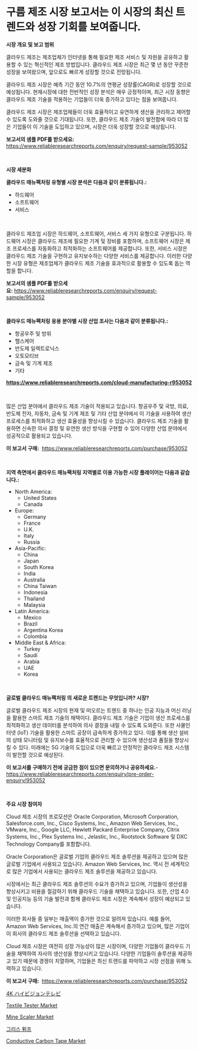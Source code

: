 <p><h1>구름 제조 시장 보고서는 이 시장의 최신 트렌드와 성장 기회를 보여줍니다.</h1></p><p><strong>시장 개요 및 보고 범위</strong></p>
<p><p>클라우드 제조는 제조업체가 인터넷을 통해 필요한 제조 서비스 및 자원을 공유하고 활용할 수 있는 혁신적인 제조 방법입니다. 클라우드 제조 시장은 최근 몇 년 동안 꾸준한 성장을 보여왔으며, 앞으로도 빠르게 성장할 것으로 전망됩니다. </p><p>클라우드 제조 시장은 예측 기간 동안 10.7%의 연평균 성장률(CAGR)로 성장할 것으로 예상됩니다. 현재시장에 대한 전반적인 성장 분석은 매우 긍정적이며, 최근 시장 동향은 클라우드 제조 기술을 적용하는 기업들이 더욱 증가하고 있다는 점을 보여줍니다. </p><p>클라우드 제조 시장은 제조업체들이 더욱 효율적이고 유연하게 생산을 관리하고 제어할 수 있도록 도와줄 것으로 기대됩니다. 또한, 클라우드 제조 기술이 발전함에 따라 더 많은 기업들이 이 기술을 도입하고 있으며, 시장은 더욱 성장할 것으로 예상됩니다.</p></p>
<p><strong>보고서의 샘플 PDF를 받으세요:</strong> <a href="https://www.reliableresearchreports.com/enquiry/request-sample/953052">https://www.reliableresearchreports.com/enquiry/request-sample/953052</a></p>
<p>&nbsp;</p>
<p><strong>시장 세분화</strong></p>
<p><strong>클라우드 매뉴팩처링 유형별 시장 분석은 다음과 같이 분류됩니다.:</strong></p>
<p><ul><li>하드웨어</li><li>소프트웨어</li><li>서비스</li></ul></p>
<p>&nbsp;</p>
<p><p>클라우드 제조업 시장은 하드웨어, 소프트웨어, 서비스 세 가지 유형으로 구분됩니다. 하드웨어 시장은 클라우드 제조에 필요한 기계 및 장비를 포함하며, 소프트웨어 시장은 제조 프로세스를 자동화하고 최적화하는 소프트웨어를 제공합니다. 또한, 서비스 시장은 클라우드 제조 기술을 구현하고 유지보수하는 다양한 서비스를 제공합니다. 이러한 다양한 시장 유형은 제조업체가 클라우드 제조 기술을 효과적으로 활용할 수 있도록 돕는 역할을 합니다.</p></p>
<p><strong>보고서의 샘플 PDF를 받으세요:</strong>&nbsp;<a href="https://www.reliableresearchreports.com/enquiry/request-sample/953052">https://www.reliableresearchreports.com/enquiry/request-sample/953052</a></p>
<p>&nbsp;</p>
<p><strong> 클라우드 매뉴팩처링 응용 분야별 시장 산업 조사는 다음과 같이 분류됩니다.:</strong></p>
<p><ul><li>항공우주 및 방위</li><li>헬스케어</li><li>반도체 일렉트로닉스</li><li>오토모티브</li><li>금속 및 기계 제조</li><li>기타</li></ul></p>
<p><strong><a href="https://www.reliableresearchreports.com/cloud-manufacturing-r953052">https://www.reliableresearchreports.com/cloud-manufacturing-r953052</a></strong></p>
<p>&nbsp;</p>
<p><p>많은 산업 분야에서 클라우드 제조 기술이 적용되고 있습니다. 항공우주 및 국방, 의료, 반도체 전자, 자동차, 금속 및 기계 제조 및 기타 산업 분야에서 이 기술을 사용하여 생산 프로세스를 최적화하고 생산 효율성을 향상시킬 수 있습니다. 클라우드 제조 기술을 활용하면 신속한 의사 결정 및 유연한 생산 방식을 구현할 수 있어 다양한 산업 분야에서 성공적으로 활용되고 있습니다.</p></p>
<p><strong>이 보고서 구매:</strong>&nbsp; <a href="https://www.reliableresearchreports.com/purchase/953052">https://www.reliableresearchreports.com/purchase/953052</a></p>
<p>&nbsp;</p>
<p><strong>지역 측면에서 클라우드 매뉴팩처링 지역별로 이용 가능한 시장 플레이어는 다음과 같습니다.:</strong></p>
<p><ul>
    <li>
        North America:
        <ul>
            <li>United States</li>
            <li>Canada</li>
        </ul>
    </li>
    <li>
        Europe:
        <ul>
            <li>Germany</li>
            <li>France</li>
            <li>U.K.</li>
            <li>Italy</li>
            <li>Russia</li>
        </ul>
    </li>
    <li>
        Asia-Pacific:
        <ul>
            <li>China</li>
            <li>Japan</li>
            <li>South Korea</li>
            <li>India</li>
            <li>Australia</li>
            <li>China Taiwan</li>
            <li>Indonesia</li>
            <li>Thailand</li>
            <li>Malaysia</li>
        </ul>
    </li>
    <li>
        Latin America:
        <ul>
            <li>Mexico</li>
            <li>Brazil</li>
            <li>Argentina Korea</li>
            <li>Colombia</li>
        </ul>
    </li>
    <li>
        Middle East & Africa:
        <ul>
            <li>Turkey</li>
            <li>Saudi</li>
            <li>Arabia</li>
            <li>UAE</li>
            <li>Korea</li>
        </ul>
    </li>
    </ul></p>
<p>&nbsp;</p>
<p><strong>글로벌 클라우드 매뉴팩처링 의 새로운 트렌드는 무엇입니까? 시장?</strong></p>
<p><p>글로벌 클라우드 제조 시장의 현재 및 떠오르는 트렌드 중 하나는 인공 지능과 머신 러닝을 활용한 스마트 제조 기술의 채택이다. 클라우드 제조 기술은 기업이 생산 프로세스를 최적화하고 생산 데이터를 분석하여 의사 결정을 내릴 수 있도록 도와준다. 또한 사물인터넷 (IoT) 기술을 활용한 스마트 공장이 급속하게 증가하고 있다. 이를 통해 생산 설비의 상태 모니터링 및 유지보수를 효율적으로 관리할 수 있으며 생산성과 품질을 향상시킬 수 있다. 미래에는 5G 기술의 도입으로 더욱 빠르고 안정적인 클라우드 제조 시스템이 발전할 것으로 예상된다.</p></p>
<p><strong>이 보고서를 구매하기 전에 궁금한 점이 있으면 문의하거나 공유하세요.</strong>- <a href="https://www.reliableresearchreports.com/enquiry/pre-order-enquiry/953052">https://www.reliableresearchreports.com/enquiry/pre-order-enquiry/953052</a></p>
<p>&nbsp;</p>
<p><strong>주요 시장 참여자</strong></p>
<p><p>Cloud 제조 시장의 프로모션은 Oracle Corporation, Microsoft Corporation, Salesforce.com, Inc., Cisco Systems, Inc., Amazon Web Services, Inc., VMware, Inc., Google LLC, Hewlett Packard Enterprise Company, Citrix Systems, Inc., Plex Systems Inc., Jelastic, Inc., Rootstock Software 및 DXC Technology Company를 포함합니다.</p><p>Oracle Corporation은 글로벌 기업의 클라우드 제조 솔루션을 제공하고 있으며 많은 글로벌 기업에서 사용되고 있습니다. Amazon Web Services, Inc. 역시 전 세계적으로 많은 기업에서 사용되는 클라우드 제조 솔루션을 제공하고 있습니다.</p><p>시장에서는 최근 클라우드 제조 솔루션의 수요가 증가하고 있으며, 기업들이 생산성을 향상시키고 비용을 절감하기 위해 클라우드 기술을 채택하고 있습니다. 또한, 산업 4.0 및 인공지능 등의 기술 발전과 함께 클라우드 제조 시장은 계속해서 성장이 예상되고 있습니다.</p><p>이러한 회사들 중 일부는 매출액이 증가한 것으로 알려져 있습니다. 예를 들어, Amazon Web Services, Inc.의 연간 매출은 계속해서 증가하고 있으며, 많은 기업이 이 회사의 클라우드 제조 솔루션을 선택하고 있습니다.</p><p>Cloud 제조 시장은 여전히 성장 가능성이 많은 시장이며, 다양한 기업들이 클라우드 기술을 채택하여 자사의 생산성을 향상시키고 있습니다. 다양한 기업들이 솔루션을 제공하고 있기 때문에 경쟁이 치열하며, 기업들은 최신 트렌드를 파악하고 시장 선점을 위해 노력하고 있습니다.</p></p>
<p><strong>이 보고서 구매:</strong>&nbsp;&nbsp;<a href="https://www.reliableresearchreports.com/purchase/953052">https://www.reliableresearchreports.com/purchase/953052</a></p>
<p><p><a href="https://medium.com/@carlieshields/4k-hdr%E3%83%86%E3%83%AC%E3%83%93%E5%B8%82%E5%A0%B4%E3%81%AE%E8%A6%8F%E6%A8%A1%E3%81%AF-%E3%82%B0%E3%83%AD%E3%83%BC%E3%83%90%E3%83%AB%E7%94%A3%E6%A5%AD%E3%81%AB%E3%81%8A%E3%81%91%E3%82%8B%E6%9C%80%E9%81%A9%E3%81%AA%E3%83%9E%E3%83%BC%E3%82%B1%E3%83%86%E3%82%A3%E3%83%B3%E3%82%B0%E3%83%81%E3%83%A3%E3%83%8D%E3%83%AB%E3%82%92%E7%A4%BA%E3%81%97%E3%81%A6%E3%81%84%E3%81%BE%E3%81%99-b506bd307a56">4K ハイビジョンテレビ</a></p><p><a href="https://github.com/gdfhhhj/Market-Research-Report-List-4/blob/main/textile-tester-market.md">Textile Tester Market</a></p><p><a href="https://github.com/julyju69/Market-Research-Report-List-2/blob/main/mine-scaler-market.md">Mine Scaler Market</a></p><p><a href="https://medium.com/@cierrahayes645/%EA%B7%B8%EB%A6%AC%EC%8A%A4-%ED%8E%8C%ED%94%84-%EC%8B%9C%EC%9E%A5-%EA%B7%9C%EB%AA%A8-%EB%B0%8F-%EC%8B%9C%EC%9E%A5-%EB%8F%99%ED%96%A5-%EC%99%84%EB%B2%BD%ED%95%9C-%EC%82%B0%EC%97%85-%EA%B0%9C%EC%9A%94-2024%EB%85%84%EB%B6%80%ED%84%B0-2031%EB%85%84-528bb990368f">그리스 펌프</a></p><p><a href="https://issuu.com/reportprime-2/docs/conductive-carbon-tape-market-size-2030.pptx">Conductive Carbon Tape Market</a></p></p>
